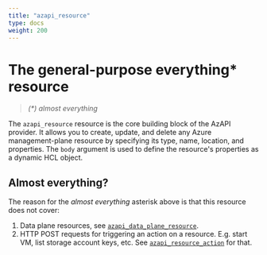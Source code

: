 ```yaml
---
title: "azapi_resource"
type: docs
weight: 200
---
```


# The general-purpose everything* resource

> *(\*) almost everything*

The `azapi_resource` resource is the core building block of the AzAPI provider. It allows you to create, update, and delete any Azure management-plane resource by specifying its type, name, location, and properties. The `body` argument is used to define the resource's properties as a dynamic HCL object.

## Almost everything?

The reason for the *almost everything* asterisk above is that this resource does not cover:

1. Data plane resources, see [`azapi_data_plane_resource`](azapi_data_plane_resource.md).
2. HTTP POST requests for triggering an action on a resource. E.g. start VM, list storage account keys, etc. See [`azapi_resource_action`](azapi_resource_action.md) for that.
